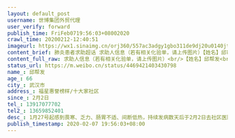 ```yaml
---
layout: default_post
username: 世博集团外贸代理
user_verify: forward
publish_time: FriFeb0719:56:03+08002020
crawl_time: 20200212-12:40:51
imageurl: https://wx1.sinaimg.cn/orj360/557ac3adgy1gbo311de9dj20u0140jtr.jpg,https://wx1.sinaimg.cn/orj360/557ac3adgy1gbo31115c8j20u0140wh2.jpg,https://wx4.sinaimg.cn/orj360/557ac3adgy1gbo311q03uj20u01400u6.jpg
content_brief: 肺炎患者求助超话 求助人信息（若有相关化验单，请上传图片）【姓名】邱帮发【年龄】66【所在城市】武汉市【所在小区、社区】福星惠誉榜样/十大家社区【患病时间】2月2日【联系方式】13917077702【其他紧急联系人】13659852401【病情描述】 1月27号起感到畏寒、乏力、肠胃不适、间断低热， ...全文
content_full_raw: 求助人信息（若有相关化验单，请上传图片）<br/>【姓名】邱帮发<br/>【年龄】66<br/>【所在城市】武汉市<br/>【所在小区、社区】福星惠誉榜样/十大家社区<br/>【患病时间】2月2日<br/>【联系方式】13917077702<br/>【其他紧急联系人】13659852401<br/>【病情描述】1月27号起感到畏寒、乏力、肠胃不适、间断低热，持续发病数天后于2月2日去社区医院就诊，服药三天后不见好转并加重，2月6日于市中心医院行CT检查，肺部已经大面积感染。在持续服药情况下，仍然间断性发热，呼吸困难，有间断昏迷，极度乏力，上吐下泻！还有基本病史：股骨头坏死（行动不便）。目前社区已上报，但仍要求老人在家进行自主隔离。家中只有老两口，子女不在身边，病情越来越严重。希望尽快做核算检测并住院治疗！
status_url: https://m.weibo.cn/status/4469421403430798
name_: 邱帮发
age_: 66
city_: 武汉市
address_: 福星惠誉榜样/十大家社区
since_: 2月2日
tel_: 13917077702
tel2_: 13659852401
desc_: 1月27号起感到畏寒、乏力、肠胃不适、间断低热，持续发病数天后于2月2日去社区医院就诊，服药三天后不见好转并加重，2月6日于市中心医院行CT检查，肺部已经大面积感染。在持续服药情况下，仍然间断性发热，呼吸困难，有间断昏迷，极度乏力，上吐下泻！还有基本病史股骨头坏死（行动不便）。目前社区已上报，但仍要求老人在家进行自主隔离。家中只有老两口，子女不在身边，病情越来越严重。希望尽快做核算检测并住院治疗！
publish_timestamp: 2020-02-07 19:56:03+08:00
---
```

